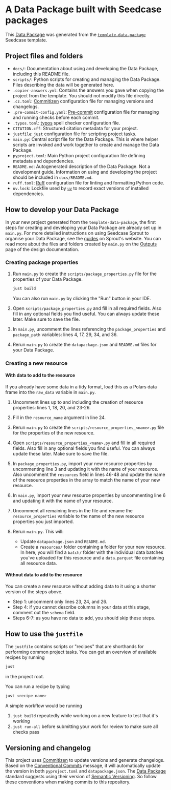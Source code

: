 # A Data Package built with Seedcase packages

This [Data Package](https://datapackage.org/) was generated from the
[`template-data-package`](https://github.com/seedcase-project/template-data-package)
Seedcase template.

## Project files and folders

- `docs/`: Documentation about using and developing the Data Package,
    including this README file.
- `scripts/`: Python scripts for creating and managing the Data
    Package. Files describing the data will be generated here.
- `.copier-answers.yml`: Contains the answers you gave when copying
    the project from the template. You should not modify this file
    directly.
- `.cz.toml`:
    [Commitizen](https://commitizen-tools.github.io/commitizen/)
    configuration file for managing versions and changelogs.
- `.pre-commit-config.yaml`: [Pre-commit](https://pre-commit.com/)
    configuration file for managing and running checks before each
    commit.
- `.typos.toml`: [typos](https://github.com/crate-ci/typos) spell
    checker configuration file.
- `CITATION.cff`: Structured citation metadata for your project.
- `justfile`: [`just`](https://just.systems/man/en/) configuration
    file for scripting project tasks.
- `main.py`: Central script file for the Data Package. This is where
    helper scripts are invoked and work together to create and manage
    the Data Package.
- `pyproject.toml`: Main Python project configuration file defining
    metadata and dependencies.
- `README.md`: Autogenerated description of the Data Package. Not a
    development guide. Information on using and developing the project
    should be included in `docs/README.md`.
- `ruff.toml`: [Ruff](https://docs.astral.sh/ruff/) configuration file
    for linting and formatting Python code.
- `uv.lock`: Lockfile used by [`uv`](https://docs.astral.sh/uv/) to
    record exact versions of installed dependencies.

## How to develop your Data Package

In your new project generated from the `template-data-package`, the
first steps for creating and developing your Data Package are already
set up in `main.py`. For more detailed instructions on using Seedcase
Sprout to organise your Data Package, see the
[guides](https://sprout.seedcase-project.org/docs/guide/) on Sprout's
website. You can read more about the files and folders created by
`main.py` on the
[Outputs](https://sprout.seedcase-project.org/docs/design/interface/outputs)
page of the design documentation.

### Creating package properties

1. Run `main.py` to create the `scripts/package_properties.py` file for
    the properties of your Data Package.

    ``` {.bash filename="Terminal"}
    just build
    ```

    You can also run `main.py` by clicking the "Run" button in your IDE.

2. Open `scripts/package_properties.py` and fill in all required
    fields. Also fill in any optional fields you find useful. You can
    always update these later. Make sure to save the file.

3. In `main.py`, uncomment the lines referencing the
    `package_properties` and `package_path` variables: lines 4, 17, 29,
    34, and 36.

4. Rerun `main.py` to create the `datapackage.json` and `README.md`
    files for your Data Package.

### Creating a new resource

#### With data to add to the resource

If you already have some data in a tidy format, load this as a Polars
data frame into the `raw_data` variable in `main.py`.

1. Uncomment lines up to and including the creation of resource
    properties: lines 1, 18, 20, and 23-26.

2. Fill in the `resource_name` argument in line 24.

3. Rerun `main.py` to create the
    `scripts/resource_properties_<name>.py` file for the properties of
    the new resource.

4. Open `scripts/resource_properties_<name>.py` and fill in all
    required fields. Also fill in any optional fields you find useful.
    You can always update these later. Make sure to save the file.

5. In `package_properties.py`, import your new resource properties by
    uncommenting line 3 and updating it with the name of your resource.
    Also uncomment the `resources` field in lines 46-48 and update the
    name of the resource properties in the array to match the name of
    your new resource.

6. In `main.py`, import your new resource properties by uncommenting
    line 6 and updating it with the name of your resource.

7. Uncomment all remaining lines in the file and rename the
    `resource_properties` variable to the name of the new resource
    properties you just imported.

8. Rerun `main.py`. This will:

    - Update `datapackage.json` and `README.md`.
    - Create a `resources/` folder containing a folder for your new
        resource. In here, you will find a `batch/` folder with the
        individual data batches you've uploaded for this resource and a
        `data.parquet` file containing all resource data.

#### Without data to add to the resource

You can create a new resource without adding data to it using a shorter
version of the steps above.

- Step 1: uncomment only lines 23, 24, and 26.
- Step 4: if you cannot describe columns in your data at this stage,
    comment out the `schema` field.
- Steps 6-7: as you have no data to add, you should skip these steps.

## How to use the `justfile`

The `justfile` contains scripts or "recipes" that are shorthands for
performing common project tasks. You can get an overview of available
recipes by running

``` {.bash filename="Terminal"}
just
```

in the project root.

You can run a recipe by typing

``` {.bash filename="Terminal"}
just <recipe-name>
```

A simple workflow would be running

1. `just build` repeatedly while working on a new feature to test that
    it's working
2. `just run-all` before submitting your work for review to make sure
    all checks pass

## Versioning and changelog

This project uses
[Commitizen](https://commitizen-tools.github.io/commitizen/) to update
versions and generate changelogs. Based on the [Conventional
Commits](https://www.conventionalcommits.org/en/v1.0.0/) message, it
will automatically update the version in both `pyproject.toml` and
`datapackage.json`. The [Data Package](https://datapackage.org/)
standard suggests using their version of [Semantic
Versioning](https://datapackage.org/recipes/data-package-version/). So
follow these conventions when making commits to this repository.
